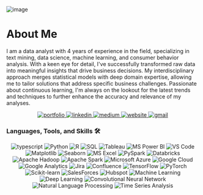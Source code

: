 ![image](https://github.com/caonhatlinhth/caonhatlinhth/assets/62228403/423390cc-996b-43da-bdbe-f8c5acaf9d0f)

# About Me

I am a data analyst with 4 years of experience in the field, specializing in text mining, data science, machine learning, and consumer behavior analysis. With a keen eye for detail, I've successfully transformed raw data into meaningful insights that drive business decisions. My interdisciplinary approach merges statistical models with deep domain expertise, allowing me to tailor solutions that address specific business challenges. Passionate about continuous learning, I'm always on the lookout for the latest trends and techniques to further enhance the accuracy and relevance of my analyses.

<div align="center">
<a href="https://github.com/caonhatlinhth">
<img src="https://img.shields.io/badge/check%20out%20my%20Portfolio-042549?style=for-the-badge&logo=moleculer&logoColor=white" alt="portfolio" />
</a>
<a href="https://www.linkedin.com/in/linh-nhat-cao/">
<img src="https://img.shields.io/badge/visit%20my%20Linkedin-0A66C2?style=for-the-badge&logo=linkedin&logoColor=white" alt="linkedin" />
</a>
<a href="https://medium.com/@blog.linhcao">
<img src="https://img.shields.io/badge/read%20my%20blogs%20on%20medium-black?style=for-the-badge&logo=medium&logoColor=white" alt="medium" />
</a>
<a href="https://sites.google.com/view/linh-cao-portfolio/home">
<img src="https://img.shields.io/badge/read%20my%20profile%20on%20website-black?style=for-the-badge&logo=website&logoColor=white" alt="website" />
</a>
<a href="mailto:linhcao.work@gmail.com">
<img src="https://img.shields.io/badge/email%20me-EA4335?style=for-the-badge&logo=gmail&logoColor=white" alt="gmail" />
</a>
</div>

### Languages, Tools, and Skills 🛠
<div align="center">
<img src="https://img.shields.io/badge/TypeScript-3178C6?style=for-the-badge&logo=typescript&logoColor=white" alt="typescript" />
<img src="https://img.shields.io/badge/Python-3776AB?style=for-the-badge&logo=python&logoColor=white" alt="Python" />
<img src="https://img.shields.io/badge/R-276DC3?style=for-the-badge&logo=r&logoColor=white" alt="R" />
<img src="https://img.shields.io/badge/SQL-407AFC?style=for-the-badge&logo=sql&logoColor=white" alt="SQL" />
<img src="https://img.shields.io/badge/Tableau-E97627?style=for-the-badge&logo=tableau&logoColor=white" alt="Tableau" />
<img src="https://img.shields.io/badge/MS%20Power%20BI-F2C811?style=for-the-badge&logo=microsoft-power-bi&logoColor=white" alt="MS Power BI" />
<img src="https://img.shields.io/badge/VS%20Code-007ACC?style=for-the-badge&logo=visual-studio-code&logoColor=white" alt="VS Code" />
<img src="https://img.shields.io/badge/Matplotlib-FF5533?style=for-the-badge&logo=matplotlib&logoColor=white" alt="Matplotlib" />
<img src="https://img.shields.io/badge/Seaborn-8A2BE2?style=for-the-badge&logo=seaborn&logoColor=white" alt="Seaborn" />
<img src="https://img.shields.io/badge/MS%20Excel-217346?style=for-the-badge&logo=microsoft-excel&logoColor=white" alt="MS Excel" />
<img src="https://img.shields.io/badge/PySpark-E25A1C?style=for-the-badge&logo=apache-spark&logoColor=white" alt="PySpark" />
<img src="https://img.shields.io/badge/Databricks-FF3621?style=for-the-badge&logo=databricks&logoColor=white" alt="Databricks" />
<img src="https://img.shields.io/badge/Apache%20Hadoop-D22128?style=for-the-badge&logo=apache-hadoop&logoColor=white" alt="Apache Hadoop" />
<img src="https://img.shields.io/badge/Apache%20Spark-E25A1C?style=for-the-badge&logo=apache-spark&logoColor=white" alt="Apache Spark" />
<img src="https://img.shields.io/badge/Microsoft%20Azure-0089D6?style=for-the-badge&logo=microsoft-azure&logoColor=white" alt="Microsoft Azure" />
<img src="https://img.shields.io/badge/Google%20Cloud-4285F4?style=for-the-badge&logo=google-cloud&logoColor=white" alt="Google Cloud" />
<img src="https://img.shields.io/badge/Google%20Analytics-E37400?style=for-the-badge&logo=google-analytics&logoColor=white" alt="Google Analytics" />
<img src="https://img.shields.io/badge/Jira-0052CC?style=for-the-badge&logo=jira&logoColor=white" alt="Jira" />
<img src="https://img.shields.io/badge/Confluence-172B4D?style=for-the-badge&logo=confluence&logoColor=white" alt="Confluence" />
<img src="https://img.shields.io/badge/TensorFlow-FF6F00?style=for-the-badge&logo=tensorflow&logoColor=white" alt="TensorFlow" />
<img src="https://img.shields.io/badge/PyTorch-EE4C2C?style=for-the-badge&logo=pytorch&logoColor=white" alt="PyTorch" />
<img src="https://img.shields.io/badge/Scikit--learn-8CA1A5?style=for-the-badge" alt="Scikit-learn" />
<img src="https://img.shields.io/badge/SalesForces-96A8A0?style=for-the-badge" alt="SalesForces" />
<img src="https://img.shields.io/badge/Hubspot-AB85A1?style=for-the-badge" alt="Hubspot" />
<img src="https://img.shields.io/badge/Machine%20Learning-FF9E64?style=for-the-badge" alt="Machine Learning" />
<img src="https://img.shields.io/badge/Deep%20Learning-8B5CF6?style=for-the-badge" alt="Deep Learning" />
<img src="https://img.shields.io/badge/Convolutional%20Neural%20Network-5AD3D1?style=for-the-badge" alt="Convolutional Neural Network" />
<img src="https://img.shields.io/badge/Natural%20Language%20Processing-F58A77?style=for-the-badge" alt="Natural Language Processing" />
<img src="https://img.shields.io/badge/Time%20Series%20Analysis-00D4FF?style=for-the-badge" alt="Time Series Analysis" />
